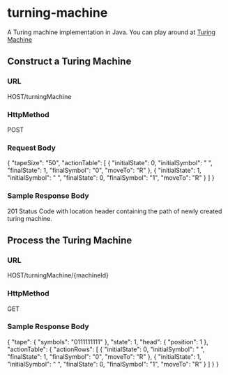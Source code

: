 # turning-machine
A Turing machine implementation in Java. You can play around at <a href="#"> Turing Machine </a>

## Construct a Turing Machine
### URL
HOST/turningMachine
### HttpMethod
POST
### Request Body
{
	"tapeSize": "50",
	"actionTable": [
		{
			"initialState": 0,
			"initialSymbol": " ",
			"finalState": 1,
			"finalSymbol": "0",
			"moveTo": "R"
		},
		{
			"initialState": 1,
			"initialSymbol": " ",
			"finalState": 0,
			"finalSymbol": "1",
			"moveTo": "R"
		}
	]
}
### Sample Response Body
201 Status Code with location header containing the path of newly created turing machine.

## Process the Turing Machine
### URL
HOST/turningMachine/{machineId}
### HttpMethod
GET
### Sample Response Body
{
    "tape": {
        "symbols": "0111111111"
    },
    "state": 1,
    "head": {
        "position": 1
    },
    "actionTable": {
        "actionRows": [
            {
                "initialState": 0,
                "initialSymbol": " ",
                "finalState": 1,
                "finalSymbol": "0",
                "moveTo": "R"
            },
            {
                "initialState": 1,
                "initialSymbol": " ",
                "finalState": 0,
                "finalSymbol": "1",
                "moveTo": "R"
            }
        ]
    }
}

